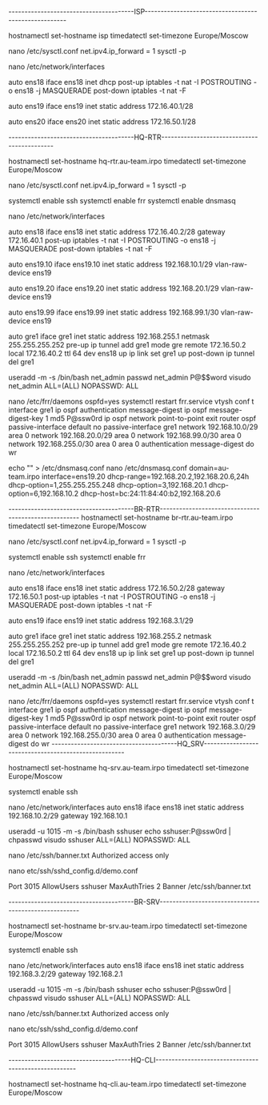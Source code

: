 ---------------------------------------ISP-----------------------------------------------------

hostnamectl set-hostname isp
timedatectl set-timezone Europe/Moscow

nano /etc/sysctl.conf
net.ipv4.ip_forward = 1
sysctl -p


nano /etc/network/interfaces

auto ens18
iface ens18 inet dhcp
    post-up iptables -t nat -I POSTROUTING -o ens18 -j MASQUERADE
    post-down iptables -t nat -F

auto ens19
iface ens19 inet static
    address 172.16.40.1/28

auto ens20
iface ens20 inet static
    address 172.16.50.1/28

---------------------------------------HQ-RTR--------------------------------------------

hostnamectl set-hostname hq-rtr.au-team.irpo
timedatectl set-timezone Europe/Moscow

nano /etc/sysctl.conf
net.ipv4.ip_forward = 1
sysctl -p 

systemctl enable ssh
systemctl enable frr
systemctl enable dnsmasq


nano /etc/network/interfaces

auto ens18
iface ens18 inet static
        address 172.16.40.2/28
        gateway 172.16.40.1
        post-up iptables -t nat -I POSTROUTING -o ens18 -j MASQUERADE
        post-down iptables -t nat -F

auto ens19.10
iface ens19.10 inet static
        address 192.168.10.1/29
        vlan-raw-device ens19

auto ens19.20
iface ens19.20 inet static
        address 192.168.20.1/29
        vlan-raw-device ens19

auto ens19.99
iface ens19.99 inet static
        address 192.168.99.1/30
        vlan-raw-device ens19

auto gre1
iface gre1 inet static
    address 192.168.255.1
    netmask 255.255.255.252
    pre-up ip tunnel add gre1 mode gre remote 172.16.50.2 local 172.16.40.2 ttl 64 dev ens18
    up ip link set gre1 up
    post-down ip tunnel del gre1

useradd -m -s /bin/bash net_admin
passwd net_admin 
P@$$word
visudo
net_admin ALL=(ALL) NOPASSWD: ALL

nano /etc/frr/daemons
ospfd=yes
systemctl restart frr.service
vtysh
conf t
interface gre1
ip ospf authentication message-digest
ip ospf message-digest-key 1 md5 P@ssw0rd
ip ospf network point-to-point
exit
router ospf
passive-interface default
no passive-interface gre1
network 192.168.10.0/29 area 0
network 192.168.20.0/29 area 0
network 192.168.99.0/30 area 0
network 192.168.255.0/30 area 0
area 0 authentication message-digest
do wr

echo "" > /etc/dnsmasq.conf
nano /etc/dnsmasq.conf
domain=au-team.irpo
interface=ens19.20
dhcp-range=192.168.20.2,192.168.20.6,24h
dhcp-option=1,255.255.255.248
dhcp-option=3,192.168.20.1
dhcp-option=6,192.168.10.2
dhcp-host=bc:24:11:84:40:b2,192.168.20.6


---------------------------------------BR-RTR-----------------------------------------------------
hostnamectl set-hostname br-rtr.au-team.irpo
timedatectl set-timezone Europe/Moscow

nano /etc/sysctl.conf
net.ipv4.ip_forward = 1
sysctl -p 

systemctl enable ssh
systemctl enable frr



nano /etc/network/interfaces

auto ens18
iface ens18 inet static
        address 172.16.50.2/28
        gateway 172.16.50.1
        post-up iptables -t nat -I POSTROUTING -o ens18 -j MASQUERADE
        post-down iptables -t nat -F

auto ens19 
iface ens19 inet static
        address 192.168.3.1/29

auto gre1
iface gre1 inet static
    address 192.168.255.2
    netmask 255.255.255.252
    pre-up ip tunnel add gre1 mode gre remote 172.16.40.2 local 172.16.50.2 ttl 64 dev ens18
    up ip link set gre1 up
    post-down ip tunnel del gre1

useradd -m -s /bin/bash net_admin
passwd net_admin 
P@$$word
visudo
net_admin ALL=(ALL) NOPASSWD: ALL

nano /etc/frr/daemons
ospfd=yes
systemctl restart frr.service
vtysh
conf t
interface gre1
ip ospf authentication message-digest
ip ospf message-digest-key 1 md5 P@ssw0rd
ip ospf network point-to-point
exit
router ospf
passive-interface default
no passive-interface gre1
network 192.168.3.0/29 area 0
network 192.168.255.0/30 area 0
area 0 authentication message-digest
do wr
---------------------------------------HQ_SRV-----------------------------------------------------

hostnamectl set-hostname hq-srv.au-team.irpo
timedatectl set-timezone Europe/Moscow

systemctl enable ssh

nano /etc/network/interfaces
auto ens18
iface ens18 inet static
        address 192.168.10.2/29
        gateway 192.168.10.1


useradd -u 1015 -m -s /bin/bash sshuser
echo sshuser:P@ssw0rd | chpasswd
visudo
sshuser ALL=(ALL) NOPASSWD: ALL


nano /etc/ssh/banner.txt
Authorized access only

nano etc/ssh/sshd_config.d/demo.conf

Port 3015
AllowUsers sshuser
MaxAuthTries 2
Banner /etc/ssh/banner.txt


---------------------------------------BR-SRV-----------------------------------------------------

hostnamectl set-hostname br-srv.au-team.irpo
timedatectl set-timezone Europe/Moscow

systemctl enable ssh

nano /etc/network/interfaces
auto ens18
iface ens18 inet static
        address 192.168.3.2/29
        gateway 192.168.2.1


useradd -u 1015 -m -s /bin/bash sshuser
echo sshuser:P@ssw0rd | chpasswd
visudo
sshuser ALL=(ALL) NOPASSWD: ALL

nano /etc/ssh/banner.txt
Authorized access only

nano etc/ssh/sshd_config.d/demo.conf

Port 3015
AllowUsers sshuser
MaxAuthTries 2
Banner /etc/ssh/banner.txt

--------------------------------------HQ-CLI-----------------------------------------------------


hostnamectl set-hostname hq-cli.au-team.irpo
timedatectl set-timezone Europe/Moscow



